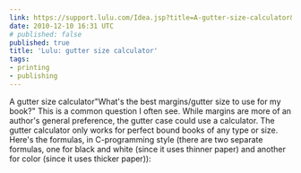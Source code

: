```yaml
---
link: https://support.lulu.com/Idea.jsp?title=A-gutter-size-calculator&id=9f1a4b24d86b65e365716be62d604923&authToken=dce901f8903d01ea014e482c48e1732c&forceLogout=true&locale=en_US
date: 2010-12-10 16:31 UTC
# published: false
published: true
title: 'Lulu: gutter size calculator'
tags:
- printing
- publishing
---
```


A gutter size calculator"What's the best margins/gutter size to use for my book?" This is a common question I often see. While margins are more of an author's general preference, the gutter case could use a calculator. The gutter calculator only works for perfect bound books of any type or size. Here's the formulas, in C-programming style (there are two separate formulas, one for black and white (since it uses thinner paper) and another for color (since it uses thicker paper)):
